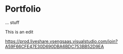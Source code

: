# Portfolio
... stuff

This is an edit

https://prod.liveshare.vsengsaas.visualstudio.com/join?A59F66CFE47E30D690DBA6BDC753BB52D9EA